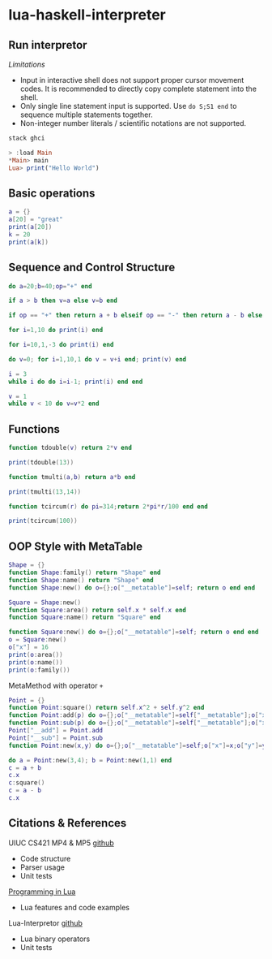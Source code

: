 # lua-haskell-interpreter

## Run interpretor

*Limitations*
* Input in interactive shell does not support proper cursor movement codes.
  It is recommended to directly copy complete statement into the shell.
* Only single line statement input is supported. Use `do S;S1 end` to sequence multiple
  statements together.
* Non-integer number literals / scientific notations are not supported.

```bash
stack ghci
```

```haskell
> :load Main
*Main> main
Lua> print("Hello World")
```

## Basic operations

```lua
a = {}
a[20] = "great"
print(a[20])
k = 20
print(a[k])
```

## Sequence and Control Structure

```lua
do a=20;b=40;op="+" end

if a > b then v=a else v=b end

if op == "+" then return a + b elseif op == "-" then return a - b else return -1 end

for i=1,10 do print(i) end

for i=10,1,-3 do print(i) end

do v=0; for i=1,10,1 do v = v+i end; print(v) end

i = 3
while i do do i=i-1; print(i) end end

v = 1
while v < 10 do v=v*2 end
```

## Functions

```lua
function tdouble(v) return 2*v end

print(tdouble(13))

function tmulti(a,b) return a*b end

print(tmulti(13,14))

function tcircum(r) do pi=314;return 2*pi*r/100 end end

print(tcircum(100))
```

## OOP Style with MetaTable

```lua
Shape = {}
function Shape:family() return "Shape" end
function Shape:name() return "Shape" end
function Shape:new() do o={};o["__metatable"]=self; return o end end

Square = Shape:new()
function Square:area() return self.x * self.x end
function Square:name() return "Square" end

function Square:new() do o={};o["__metatable"]=self; return o end end
o = Square:new()
o["x"] = 16
print(o:area())
print(o:name())
print(o:family())
```

MetaMethod with operator `+`

```lua
Point = {}
function Point:square() return self.x^2 + self.y^2 end
function Point:add(p) do o={};o["__metatable"]=self["__metatable"];o["x"]=self.x+p.x;o["y"]=self.y+p.y;return o end end
function Point:sub(p) do o={};o["__metatable"]=self["__metatable"];o["x"]=self.x-p.x;o["y"]=self.y-p.y;return o end end
Point["__add"] = Point.add
Point["__sub"] = Point.sub
function Point:new(x,y) do o={};o["__metatable"]=self;o["x"]=x;o["y"]=y;return o end end

do a = Point:new(3,4); b = Point:new(1,1) end
c = a + b
c.x
c:square()
c = a - b
c.x
```

## Citations & References

UIUC CS421 MP4 & MP5 [github](https://github.com/uiuc-cs421/cs421-mp5)
- Code structure
- Parser usage
- Unit tests

[Programming in Lua](https://www.lua.org/pil/16.2.html)
- Lua features and code examples

Lua-Interpretor [github](https://github.com/luliu8/Lua-Interpreter-implemented-with-Haskell)
- Lua binary operators
- Unit tests